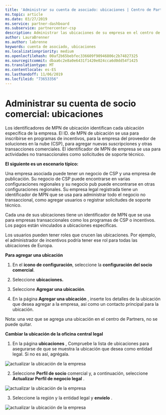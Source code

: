 ```yaml
---
title: 'Administrar su cuenta de asociado: ubicaciones | Centro de Partners'
ms.topic: article
ms.date: 03/27/2019
ms.service: partner-dashboard
ms.subservice: partnercenter-csp
description: Administrar las ubicaciones de su empresa en el centro de Partners
author: LauraBrenner
ms.author: labrenne
keywords: cuenta de asociado, ubicaciones
ms.localizationpriority: medium
ms.openlocfilehash: 00af2b65bebfec336609f90946806c2b74827325
ms.sourcegitcommit: dbaa6c2e8a0e6431f1420e024cca6d0dd54f1425
ms.translationtype: MT
ms.contentlocale: es-ES
ms.lasthandoff: 11/06/2019
ms.locfileid: "73653356"
---
```

# <a name="manage-your-partner-account-locations"></a>Administrar su cuenta de socio comercial: ubicaciones

Los identificadores de MPN de ubicación identifican cada ubicación específica de la empresa. El ID. de MPN de ubicación se usa para inscribirse en programas de incentivos, para la empresa del proveedor de soluciones en la nube (CSP), para agregar nuevas suscripciones y otras transacciones comerciales. El identificador de MPN de empresa se usa para actividades no transaccionales como solicitudes de soporte técnico.

**El siguiente es un escenario típico:** 

Una empresa asociada puede tener un negocio de CSP y una empresa de publicación. Su negocio de CSP puede encontrarse en varias configuraciones regionales y su negocio pub puede encontrarse en otras configuraciones regionales. Su empresa legal registrada tiene un identificador de MPN que se usa para administrar todo el negocio no transaccional, como agregar usuarios o registrar solicitudes de soporte técnico. 

Cada una de sus ubicaciones tiene un identificador de MPN que se usa para empresas transaccionales como los programas de CSP o incentivos. Los pagos están vinculados a ubicaciones específicas.

Los usuarios pueden tener roles que crucen las ubicaciones. Por ejemplo, el administrador de incentivos podría tener ese rol para todas las ubicaciones de Europa.

**Para agregar una ubicación**

1. En el **icono de configuración**, seleccione la **configuración del socio comercial**. 

2. Seleccione **ubicaciones.**

3. Seleccione **Agregar una ubicación**.  

4. En la página **Agregar una ubicación** , inserte los detalles de la ubicación que desea agregar a la empresa, así como un contacto principal para la ubicación.

Nota: una vez que se agrega una ubicación en el centro de Partners, no se puede quitar.

**Cambiar la ubicación de la oficina central legal**

1. En la página **ubicaciones** , Compruebe la lista de ubicaciones para asegurarse de que se muestra la ubicación que desea como entidad legal. Si no es así, agrégala.

![actualizar la ubicación de la empresa](images/updatepartnerprofile2.png)

2. Seleccione **Perfil de socio** comercial y, a continuación, seleccione **Actualizar Perfil de negocio legal** .

![actualizar la ubicación de la empresa](images/updatepartnerprofile1.png)

3. Seleccione la región y la entidad legal y **envíelo** .

![actualizar la ubicación de la empresa](images/updatepartnerprofile3.png)


